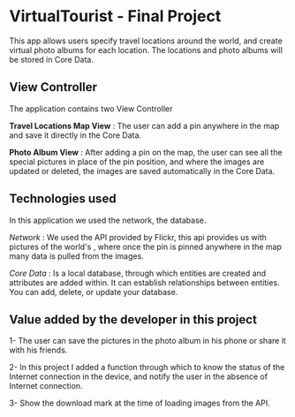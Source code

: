 # VirtualTourist - Final Project

This app allows users specify travel locations around the world, and create virtual photo albums for each location. The locations and photo albums will be stored in Core Data.



## View Controller
The application contains two View Controller

**Travel Locations Map View** :   The user can add a pin anywhere in the map and save it directly in the Core Data.

**Photo Album View** :   After adding a pin on the map, the user can see all the special pictures in place of the pin position, and where the images are updated or deleted, the images are saved automatically in the Core Data.



## Technologies used
In this application we used the network, the database.

*Network* : We used the API provided by Flickr, this api provides us with pictures of the world's , where once the pin is pinned anywhere in the map many data is pulled from the images.


*Core Data* : Is a local database, through which entities are created and attributes are added within. It can establish relationships between entities. You can add, delete, or update your database.


## Value added by the developer in this project

1- The user can save the pictures in the photo album in his phone or share it with his friends.

2- In this project I added a function through which to know the status of the Internet connection in the device, and notify the user in the absence of Internet connection.

3- Show the download mark at the time of loading images from the API.




